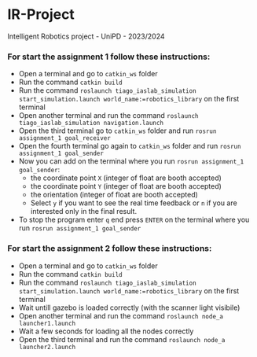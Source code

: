# IR-Project
Intelligent Robotics project - UniPD - 2023/2024


### For start the assignment 1 follow these instructions:

- Open a terminal and go to `catkin_ws` folder
- Run the command `catkin build`
- Run the command `roslaunch tiago_iaslab_simulation start_simulation.launch world_name:=robotics_library` on the first terminal
- Open another terminal and run the command `roslaunch tiago_iaslab_simulation navigation.launch`
- Open the third terminal go to `catkin_ws` folder and run `rosrun assignment_1 goal_receiver`
- Open the fourth terminal go again to `catkin_ws` folder and run `rosrun assignment_1 goal_sender`
- Now you can add on the terminal where you run `rosrun assignment_1 goal_sender`:
    - the coordinate point `X` (integer of float are booth accepted)
    - the coordinate point `Y` (integer of float are booth accepted)
    - the orientation (integer of float are booth accepted)
    - Select `y` if you want to see the real time feedback or `n` if you are interested only in the final result.
- To stop the program enter `q` end press `ENTER` on the terminal where you run `rosrun assignment_1 goal_sender`


### For start the assignment 2 follow these instructions:

- Open a terminal and go to `catkin_ws` folder
- Run the command `catkin build`
- Run the command `roslaunch tiago_iaslab_simulation start_simulation.launch world_name:=robotics_library` on the first terminal
- Wait untill gazebo is loaded correctly (with the scanner light visibile)
- Open another terminal and run the command `roslaunch node_a launcher1.launch`
- Wait a few seconds for loading all the nodes correctly
- Open the third terminal and run the command `roslaunch node_a launcher2.launch`